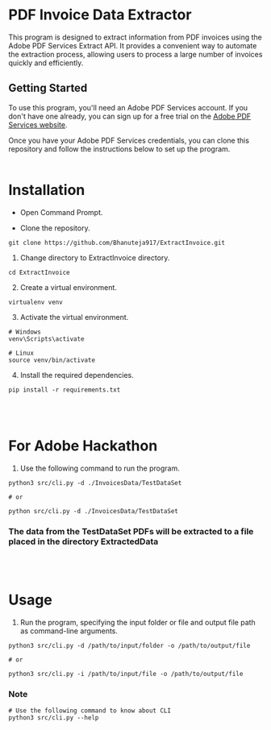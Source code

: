 # PDF Invoice Data Extractor

This program is designed to extract information from PDF invoices using the Adobe PDF Services Extract API. It provides a convenient way to automate the extraction process, allowing users to process a large number of invoices quickly and efficiently.

## Getting Started

To use this program, you'll need an Adobe PDF Services account. If you don't have one already, you can sign up for a free trial on the [Adobe PDF Services website](https://developer.adobe.com/document-services/apis/pdf-extract/).

Once you have your Adobe PDF Services credentials, you can clone this repository and follow the instructions below to set up the program.
<br></br>
# Installation

* Open Command Prompt.

* Clone the repository.

```Shell
git clone https://github.com/Bhanuteja917/ExtractInvoice.git
```
1. Change directory to ExtractInvoice directory.

```Shell
cd ExtractInvoice
```

2. Create a virtual environment. 

```Shell
virtualenv venv
```

3. Activate the virtual environment.

```Shell
# Windows
venv\Scripts\activate

# Linux
source venv/bin/activate
```

4. Install the required dependencies.

```Shell
pip install -r requirements.txt
```
<br></br>
# For Adobe Hackathon

1. Use the following command to run the program.

```Shell
python3 src/cli.py -d ./InvoicesData/TestDataSet

# or

python src/cli.py -d ./InvoicesData/TestDataSet
```

### The data from the TestDataSet PDFs will be extracted to a file placed in the directory ExtractedData
 

<br></br>
# Usage

1. Run the program, specifying the input folder or file and output file path as command-line arguments.

```Shell
python3 src/cli.py -d /path/to/input/folder -o /path/to/output/file

# or

python3 src/cli.py -i /path/to/input/file -o /path/to/output/file
```

### Note
```Shell
# Use the following command to know about CLI
python3 src/cli.py --help
```







